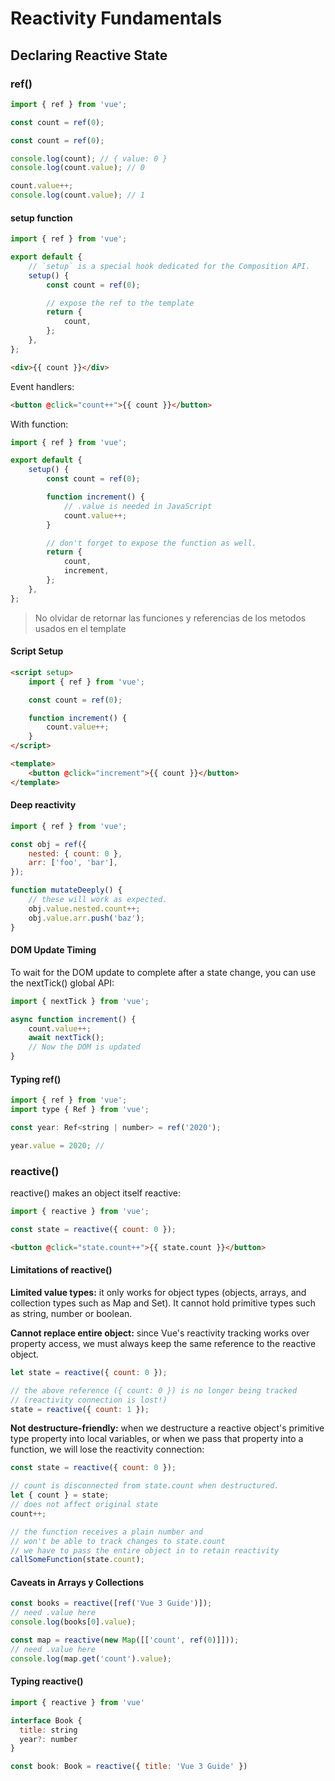 # Reactivity Fundamentals

## Declaring Reactive State

### ref()

```js
import { ref } from 'vue';

const count = ref(0);
```

```js
const count = ref(0);

console.log(count); // { value: 0 }
console.log(count.value); // 0

count.value++;
console.log(count.value); // 1
```

#### setup function

```js
import { ref } from 'vue';

export default {
    // `setup` is a special hook dedicated for the Composition API.
    setup() {
        const count = ref(0);

        // expose the ref to the template
        return {
            count,
        };
    },
};
```

```html
<div>{{ count }}</div>
```

Event handlers:

```html
<button @click="count++">{{ count }}</button>
```

With function:

```js
import { ref } from 'vue';

export default {
    setup() {
        const count = ref(0);

        function increment() {
            // .value is needed in JavaScript
            count.value++;
        }

        // don't forget to expose the function as well.
        return {
            count,
            increment,
        };
    },
};
```

> No olvidar de retornar las funciones y referencias de los metodos usados en el template

#### Script Setup

```html
<script setup>
    import { ref } from 'vue';

    const count = ref(0);

    function increment() {
        count.value++;
    }
</script>

<template>
    <button @click="increment">{{ count }}</button>
</template>
```

#### Deep reactivity

```js
import { ref } from 'vue';

const obj = ref({
    nested: { count: 0 },
    arr: ['foo', 'bar'],
});

function mutateDeeply() {
    // these will work as expected.
    obj.value.nested.count++;
    obj.value.arr.push('baz');
}
```

#### DOM Update Timing

To wait for the DOM update to complete after a state change, you can use the nextTick() global API:

```js
import { nextTick } from 'vue';

async function increment() {
    count.value++;
    await nextTick();
    // Now the DOM is updated
}
```

#### Typing ref()

```js
import { ref } from 'vue';
import type { Ref } from 'vue';

const year: Ref<string | number> = ref('2020');

year.value = 2020; //
```

### reactive()

reactive() makes an object itself reactive:

```js
import { reactive } from 'vue';

const state = reactive({ count: 0 });
```

```html
<button @click="state.count++">{{ state.count }}</button>
```

#### Limitations of reactive()

**Limited value types:** it only works for object types (objects, arrays, and collection types such as Map and Set). It cannot hold primitive types such as string, number or boolean.

**Cannot replace entire object:** since Vue's reactivity tracking works over property access, we must always keep the same reference to the reactive object.

```js
let state = reactive({ count: 0 });

// the above reference ({ count: 0 }) is no longer being tracked
// (reactivity connection is lost!)
state = reactive({ count: 1 });
```

**Not destructure-friendly:** when we destructure a reactive object's primitive type property into local variables, or when we pass that property into a function, we will lose the reactivity connection:

```js
const state = reactive({ count: 0 });

// count is disconnected from state.count when destructured.
let { count } = state;
// does not affect original state
count++;

// the function receives a plain number and
// won't be able to track changes to state.count
// we have to pass the entire object in to retain reactivity
callSomeFunction(state.count);
```

#### Caveats in Arrays y Collections

```js
const books = reactive([ref('Vue 3 Guide')]);
// need .value here
console.log(books[0].value);

const map = reactive(new Map([['count', ref(0)]]));
// need .value here
console.log(map.get('count').value);
```

#### Typing reactive()

```js
import { reactive } from 'vue'

interface Book {
  title: string
  year?: number
}

const book: Book = reactive({ title: 'Vue 3 Guide' })
```
